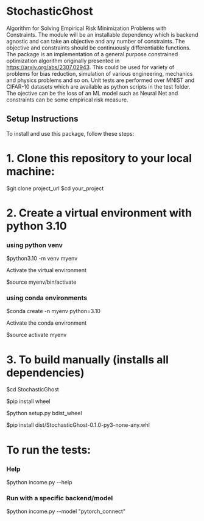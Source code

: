 # StochasticGhost
Algorithm for Solving Empirical Risk Minimization Problems with Constraints.
The module will be an installable dependency which is backend agnostic and can take an objective and any number of constraints.
The objective and constraints should be continuously differentiable functions.
The package is an implementation of a general purpose constrained optimization algorithm originally presented in https://arxiv.org/abs/2307.02943. This could be used for variety of problems for bias reduction, simulation of various engineering, mechanics and physics problems and so on. 
Unit tests are performed over MNIST and CIFAR-10 datasets which are available as python scripts in the test folder.
The ojective can be the loss of an ML model such as Neural Net and constraints can be some empirical risk measure.

## Setup Instructions

To install and use this package, follow these steps:

# 1. Clone this repository to your local machine:

   $git clone project_url
   $cd your_project

# 2. Create a virtual environment with python 3.10
  ### using python venv
   
   $python3.10 -m venv myenv

   Activate the virtual environment
   
   $source myenv/bin/activate

  ### using conda environments

   $conda create -n myenv python=3.10

   Activate the conda environment
   
   $source activate myenv

# 3. To build manually (installs all dependencies)

   $cd StochasticGhost
   
   $pip install wheel
   
   $python setup.py bdist_wheel
   
   $pip install dist/StochasticGhost-0.1.0-py3-none-any.whl

# To run the tests:
   ### Help
   $python income.py --help
   ### Run with a specific backend/model
   $python income.py --model "pytorch_connect"
